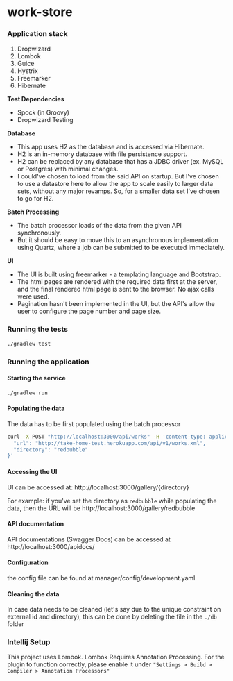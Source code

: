 # work-store

### Application stack

1. Dropwizard
2. Lombok
3. Guice
4. Hystrix
5. Freemarker
6. Hibernate

**Test Dependencies**

* Spock (in Groovy)
* Dropwizard Testing

**Database**

* This app uses H2 as the database and is accessed via Hibernate. 
* H2 is an in-memory database with file persistence support.
* H2 can be replaced by any database that has a JDBC driver (ex. MySQL or Postgres) with minimal changes.
* I could've chosen to load from the said API on startup. But I've chosen to use a datastore here to allow the app to scale easily to larger data sets, without any major revamps. So, for a smaller data set I've chosen to go for H2.

**Batch Processing**

* The batch processor loads of the data from the given API synchronously.
* But it should be easy to move this to an asynchronous implementation using Quartz, where a job can be submitted to be executed immediately.

**UI**

* The UI is built using freemarker - a templating language and Bootstrap.
* The html pages are rendered with the required data first at the server, and the final rendered html page is sent to the browser. No ajax calls were used.
* Pagination hasn't been implemented in the UI, but the API's allow the user to configure the page number and page size.

### Running the tests

```bash
./gradlew test
```

### Running the application

#### Starting the service
```bash
./gradlew run
```

#### Populating the data

The data has to be first populated using the batch processor

```bash
curl -X POST "http://localhost:3000/api/works" -H 'content-type: application/json' -d '{
  "url": "http://take-home-test.herokuapp.com/api/v1/works.xml",
  "directory": "redbubble"
}'
```

#### Accessing the UI

UI can be accessed at: http://localhost:3000/gallery/{directory}

For example: if you've set the directory as `redbubble` while populating the data, 
then the URL will be http://localhost:3000/gallery/redbubble
 
#### API documentation

API documentations (Swagger Docs) can be accessed at http://localhost:3000/apidocs/

#### Configuration

the config file can be found at manager/config/development.yaml

#### Cleaning the data

In case data needs to be cleaned (let's say due to the unique constraint on external id and directory), this can be done by deleting the file in the `./db` folder

### Intellij Setup

This project uses Lombok. Lombok Requires Annotation Processing.
For the plugin to function correctly, please enable it under
`"Settings > Build > Compiler > Annotation Processors"`
